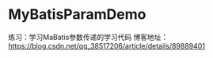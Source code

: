 # MyBatisParamDemo
练习：学习MaBatis参数传递的学习代码
博客地址：https://blog.csdn.net/qq_38517206/article/details/89889401
